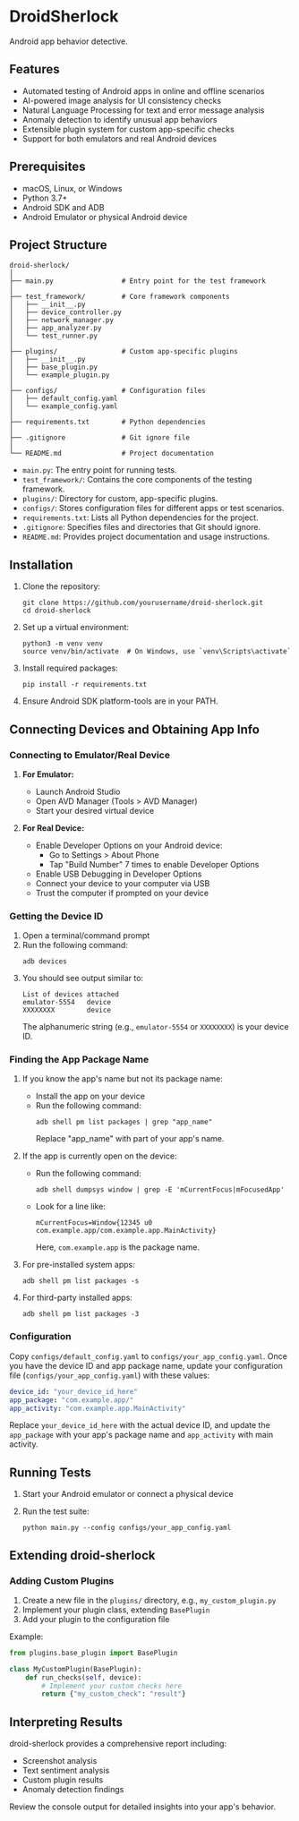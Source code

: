 # DroidSherlock

Android app behavior detective.

## Features

- Automated testing of Android apps in online and offline scenarios
- AI-powered image analysis for UI consistency checks
- Natural Language Processing for text and error message analysis
- Anomaly detection to identify unusual app behaviors
- Extensible plugin system for custom app-specific checks
- Support for both emulators and real Android devices

## Prerequisites

- macOS, Linux, or Windows
- Python 3.7+
- Android SDK and ADB
- Android Emulator or physical Android device

## Project Structure

```
droid-sherlock/
│
├── main.py                 # Entry point for the test framework
│
├── test_framework/         # Core framework components
│   ├── __init__.py
│   ├── device_controller.py
│   ├── network_manager.py
│   ├── app_analyzer.py
│   └── test_runner.py
│
├── plugins/                # Custom app-specific plugins
│   ├── __init__.py
│   ├── base_plugin.py
│   └── example_plugin.py
│
├── configs/                # Configuration files
│   ├── default_config.yaml
│   └── example_config.yaml
│
├── requirements.txt        # Python dependencies
│
├── .gitignore              # Git ignore file
│
└── README.md               # Project documentation
```

- `main.py`: The entry point for running tests.
- `test_framework/`: Contains the core components of the testing framework.
- `plugins/`: Directory for custom, app-specific plugins.
- `configs/`: Stores configuration files for different apps or test scenarios.
- `requirements.txt`: Lists all Python dependencies for the project.
- `.gitignore`: Specifies files and directories that Git should ignore.
- `README.md`: Provides project documentation and usage instructions.

## Installation

1. Clone the repository:
   ```
   git clone https://github.com/yourusername/droid-sherlock.git
   cd droid-sherlock
   ```

2. Set up a virtual environment:
   ```
   python3 -m venv venv
   source venv/bin/activate  # On Windows, use `venv\Scripts\activate`
   ```

3. Install required packages:
   ```
   pip install -r requirements.txt
   ```

4. Ensure Android SDK platform-tools are in your PATH.

## Connecting Devices and Obtaining App Info

### Connecting to Emulator/Real Device

1. **For Emulator:**
   - Launch Android Studio
   - Open AVD Manager (Tools > AVD Manager)
   - Start your desired virtual device

2. **For Real Device:**
   - Enable Developer Options on your Android device:
     - Go to Settings > About Phone
     - Tap "Build Number" 7 times to enable Developer Options
   - Enable USB Debugging in Developer Options
   - Connect your device to your computer via USB
   - Trust the computer if prompted on your device

### Getting the Device ID

1. Open a terminal/command prompt
2. Run the following command:
   ```
   adb devices
   ```
3. You should see output similar to:
   ```
   List of devices attached
   emulator-5554   device
   XXXXXXXX        device
   ```
   The alphanumeric string (e.g., `emulator-5554` or `XXXXXXXX`) is your device ID.

### Finding the App Package Name

1. If you know the app's name but not its package name:
   - Install the app on your device
   - Run the following command:
     ```
     adb shell pm list packages | grep "app_name"
     ```
     Replace "app_name" with part of your app's name.

2. If the app is currently open on the device:
   - Run the following command:
     ```
     adb shell dumpsys window | grep -E 'mCurrentFocus|mFocusedApp'
     ```
   - Look for a line like:
     ```
     mCurrentFocus=Window{12345 u0 com.example.app/com.example.app.MainActivity}
     ```
     Here, `com.example.app` is the package name.

3. For pre-installed system apps:
   ```
   adb shell pm list packages -s
   ```

4. For third-party installed apps:
   ```
   adb shell pm list packages -3
   ```

### Configuration

Copy `configs/default_config.yaml` to `configs/your_app_config.yaml`. Once you have the device ID and app package name, update your configuration file (`configs/your_app_config.yaml`) with these values:

```yaml
device_id: "your_device_id_here"
app_package: "com.example.app/"
app_activity: "com.example.app.MainActivity"
```

Replace `your_device_id_here` with the actual device ID, and update the `app_package` with your app's package name and `app_activity` with main activity.

## Running Tests

1. Start your Android emulator or connect a physical device

2. Run the test suite:
   ```
   python main.py --config configs/your_app_config.yaml
   ```

## Extending droid-sherlock

### Adding Custom Plugins

1. Create a new file in the `plugins/` directory, e.g., `my_custom_plugin.py`
2. Implement your plugin class, extending `BasePlugin`
3. Add your plugin to the configuration file

Example:
```python
from plugins.base_plugin import BasePlugin

class MyCustomPlugin(BasePlugin):
    def run_checks(self, device):
        # Implement your custom checks here
        return {"my_custom_check": "result"}
```

## Interpreting Results

droid-sherlock provides a comprehensive report including:
- Screenshot analysis
- Text sentiment analysis
- Custom plugin results
- Anomaly detection findings

Review the console output for detailed insights into your app's behavior.